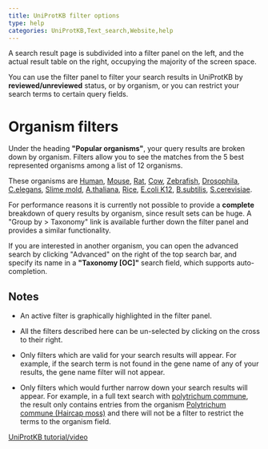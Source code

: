 ```yaml
---
title: UniProtKB filter options
type: help
categories: UniProtKB,Text_search,Website,help
---
```


A search result page is subdivided into a filter panel on the left, and the actual result table on the right, occupying the majority of the screen space.

You can use the filter panel to filter your search results in UniProtKB by **reviewed/unreviewed** status, or by organism, or you can restrict your search terms to certain query fields.

# Organism filters

Under the heading **"Popular organisms"**, your query results are broken down by organism. Filters allow you to see the matches from the 5 best represented organisms among a list of 12 organisms.

These organisms are [Human](https://www.uniprot.org/taxonomy/9606), [Mouse](https://www.uniprot.org/taxonomy/10090), [Rat](https://www.uniprot.org/taxonomy/10116), [Cow](https://www.uniprot.org/taxonomy/9913), [Zebrafish](https://www.uniprot.org/taxonomy/7955), [Drosophila](https://www.uniprot.org/taxonomy/7227), [C.elegans](https://www.uniprot.org/taxonomy/6239), [Slime mold](https://www.uniprot.org/taxonomy/44689), [A.thaliana](https://www.uniprot.org/taxonomy/3702), [Rice](https://www.uniprot.org/taxonomy/39947), [E.coli K12](https://www.uniprot.org/taxonomy/83333), [B.subtilis](https://www.uniprot.org/taxonomy/224308), [S.cerevisiae](https://www.uniprot.org/taxonomy/559292).

For performance reasons it is currently not possible to provide a **complete** breakdown of query results by organism, since result sets can be huge. A "Group by > Taxonomy" link is available further down the filter panel and provides a similar functionality.

If you are interested in another organism, you can open the advanced search by clicking "Advanced" on the right of the top search bar, and specify its name in a **"Taxonomy [OC]"** search field, which supports auto-completion.

## Notes

- An active filter is graphically highlighted in the filter panel.

- All the filters described here can be un-selected by clicking on the cross to their right.

- Only filters which are valid for your search results will appear. For example, if the search term is not found in the gene name of any of your results, the gene name filter will not appear.

- Only filters which would further narrow down your search results will appear. For example, in a full text search with [polytrichum commune](https://www.uniprot.org/uniprotkb?query=polytrichum%20commune), the result only contains entries from the organism [Polytrichum commune (Haircap moss)](https://www.uniprot.org/taxonomy/3213) and there will not be a filter to restrict the terms to the organism field.

[UniProtKB tutorial/video](https://www.youtube.com/watch?v=BHu88Sv--mc)
